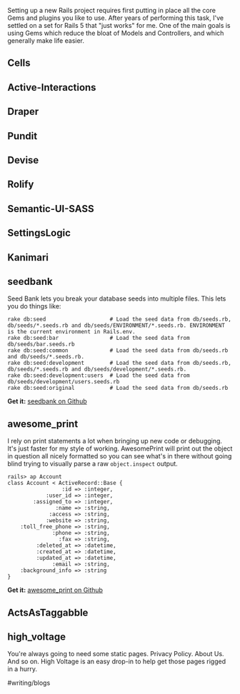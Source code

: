 Setting up a new Rails project requires first putting in place all the core Gems and plugins you like to use. After years
of performing this task, I've settled on a set for Rails 5 that "just works" for me. One of the main goals is using Gems
which reduce the bloat of Models and Controllers, and which generally make life easier.


## Cells

## Active-Interactions

## Draper

## Pundit

## Devise

## Rolify

## Semantic-UI-SASS

## SettingsLogic

## Kanimari

## seedbank

Seed Bank lets you break your database seeds into multiple files. This lets you do things like:

```
rake db:seed                    # Load the seed data from db/seeds.rb, db/seeds/*.seeds.rb and db/seeds/ENVIRONMENT/*.seeds.rb. ENVIRONMENT is the current environment in Rails.env.
rake db:seed:bar                # Load the seed data from db/seeds/bar.seeds.rb
rake db:seed:common             # Load the seed data from db/seeds.rb and db/seeds/*.seeds.rb.
rake db:seed:development        # Load the seed data from db/seeds.rb, db/seeds/*.seeds.rb and db/seeds/development/*.seeds.rb.
rake db:seed:development:users  # Load the seed data from db/seeds/development/users.seeds.rb
rake db:seed:original           # Load the seed data from db/seeds.rb
```

**Get it:** [seedbank on Github](https://github.com/james2m/seedbank)

## awesome_print

I rely on print statements a lot when bringing up new code or debugging. It's just faster for my style of working. AwesomePrint will
print out the object in question all nicely formatted so you can see what's in there without going blind trying to visually
parse a raw `object.inspect` output.

```
rails> ap Account
class Account < ActiveRecord::Base {
                 :id => :integer,
            :user_id => :integer,
        :assigned_to => :integer,
               :name => :string,
             :access => :string,
            :website => :string,
    :toll_free_phone => :string,
              :phone => :string,
                :fax => :string,
         :deleted_at => :datetime,
         :created_at => :datetime,
         :updated_at => :datetime,
              :email => :string,
    :background_info => :string
}
```

**Get it:** [awesome_print on Github](https://github.com/awesome-print/awesome_print)

## ActsAsTaggabble

## high_voltage

You're always going to need some static pages. Privacy Policy. About Us. And so on. High Voltage is an easy drop-in
to help get those pages rigged in a hurry.

#writing/blogs
